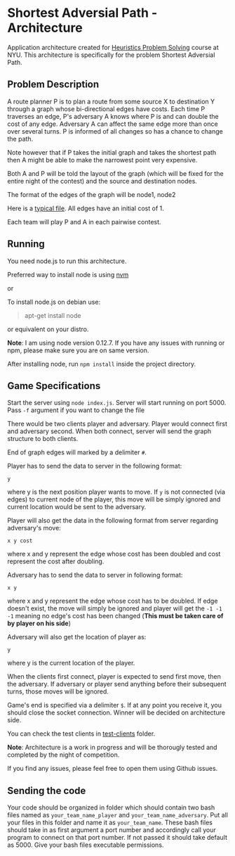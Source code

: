 # Shortest Adversial Path - Architecture

Application architecture created for [Heuristics Problem Solving](http://cs.nyu.edu/courses/fall16/CSCI-GA.2965-001/) course at NYU. This architecture is specifically for the problem Shortest Adversial Path.

## Problem Description

A route planner P is to plan a route from some source X to destination Y through a graph whose bi-directional edges have costs. Each time P traverses an edge, P's adversary A knows where P is and can double the cost of any edge. Adversary A can affect the same edge more than once over several turns. P is informed of all changes so has a chance to change the path.

Note however that if P takes the initial graph and takes the shortest path then A might be able to make the narrowest point very expensive.

Both A and P will be told the layout of the graph (which will be fixed for the entire night of the contest) and the source and destination nodes.

The format of the edges of the graph will be
node1, node2

Here is a [typical file](advshort). All edges have an initial cost of 1.

Each team will play P and A in each pairwise contest.

## Running

You need node.js to run this architecture.

Preferred way to install node is using [nvm](https://github.com/creationix/nvm)

or

To install node.js on debian use:

> apt-get install node

or equivalent on your distro.

**Note**: I am using node version 0.12.7. If you have any issues with running or npm, please make sure you are on same version.


After installing node, run `npm install` inside the project directory.

## Game Specifications

Start the server using `node index.js`. Server will start running on port 5000. Pass `-f` argument if you want to change the file

There would be two clients player and adversary. Player would connect first and adversary second. When both connect, server will send the graph structure to both clients.

End of graph edges will marked by a delimiter `#`.

Player has to send the data to server in the following format:

`y`

where y is the next position player wants to move. If `y` is not connected (via edges) to current node of the player, this move will be simply ignored and current location would be sent to the adversary.

Player will also get the data in the following format from server regarding adversary's move:

`x y cost`

where x and y represent the edge whose cost has been doubled and cost represent the cost after doubling.

Adversary has to send the data to server in following format:

`x y`

where x and y represent the edge whose cost has to be doubled. If edge doesn't exist, the move will simply be ignored and player will get the `-1 -1 -1` meaning no edge's cost has been changed (**This must be taken care of by player on his side**)

Adversary will also get the location of player as:

`y`

where y is the current location of the player.

When the clients first connect, player is expected to send first move, then the adversary. If adversary or player send anything before their subsequent turns, those moves will be ignored.

Game's end is specified via a delimiter `$`. If at any point you receive it, you should close the socket connection. Winner will be decided on architecture side.

You can check the test clients in [test-clients](test-clients/) folder.

**Note**: Architecture is a work in progress and will be thorougly tested and completed by the night of competition.

If you find any issues, please feel free to open them using Github issues.

## Sending the code

Your code should be organized in folder which should contain two bash files named as `your_team_name_player` and `your_team_name_adversary`. Put all your files in this folder and name it as `your_team_name`. These bash files should take in as first argument a port number and accordingly call your program to connect on that port number. If not passed it should take default as 5000. Give your bash files executable permissions.
